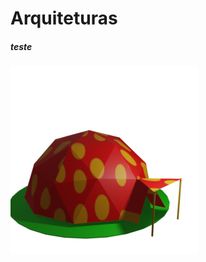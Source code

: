 # Arquiteturas

##### teste

![simbolomatew](https://raw.githubusercontent.com/trutrutru/nucleo/tmp/Imagens/geodesica300x300.png)



